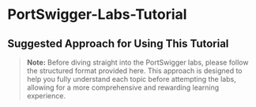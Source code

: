 # PortSwigger-Labs-Tutorial
## Suggested Approach for Using This Tutorial
> **Note:** Before diving straight into the PortSwigger labs, please follow the structured format provided here. This approach is designed to help you fully understand each topic before attempting the labs, allowing for a more comprehensive and rewarding learning experience.
